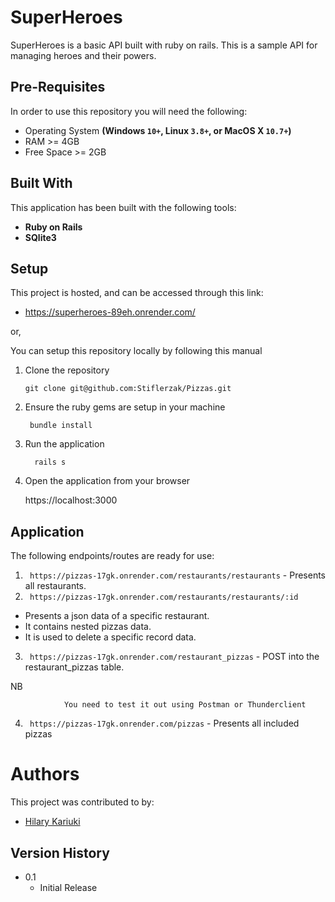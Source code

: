 # SuperHeroes
SuperHeroes is a basic API built with ruby on rails. 
This is a sample API for managing heroes and their powers.

## Pre-Requisites
In order to use this repository you will need the following:

- Operating System **(Windows `10+`, Linux `3.8+`, or MacOS X `10.7+`)**
- RAM >= 4GB
- Free Space >= 2GB

## Built With
This application has been built with the following tools:

- **Ruby on Rails**
- **SQlite3**


## Setup
This project is hosted, and can be accessed through this link:      


- https://superheroes-89eh.onrender.com/
        

or,

You can setup this repository locally by following this manual

1. Clone the repository
    
       git clone git@github.com:Stiflerzak/Pizzas.git
   
2. Ensure the ruby gems are setup in your machine
    
        bundle install
  
3. Run the application
   
         rails s
    
4. Open the application from your browser
    
   https://localhost:3000
   
   
## Application

The following endpoints/routes are ready for use:
1. ` https://pizzas-17gk.onrender.com/restaurants/restaurants` - Presents all       restaurants.
2. ` https://pizzas-17gk.onrender.com/restaurants/restaurants/:id` 
- Presents a json data of a specific restaurant.
- It contains nested pizzas data.       
- It is used to delete a specific record data.
3. ` https://pizzas-17gk.onrender.com/restaurant_pizzas` - POST into the restaurant_pizzas table.

NB

                You need to test it out using Postman or Thunderclient


4. ` https://pizzas-17gk.onrender.com/pizzas` - Presents all included pizzas

 

# Authors
This project was contributed to by:
- [Hilary Kariuki](https://github.com/Stiflerzak/)

## Version History

* 0.1
    * Initial Release
